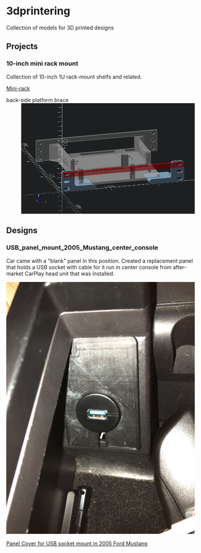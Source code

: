 # 3dprintering

Collection of models for 3D printed designs


## Projects

### 10-inch mini rack mount

Collection of 10-inch 1U rack-mount shelfs and related.

[Mini-rack](projects/mini-rack)

<dl>
<dt>back-side platform brace</dt>
<dd>
<img src="projects/mini-rack/10inch_rackmount_backside_brace/muckup.png" alt="back-side platform brace">
</dd>
</dl>

## Designs

### USB_panel_mount_2005_Mustang_center_console

Car came with a "blank" panel in this position. Created a replacement panel that holds a USB socket with cable for it run in center console from after-market CarPlay head unit that was installed.

![ USB_panel_mount_2005_Mustang_center_console](designs/USB_panel_mount_2005_Mustang_center_console/installed_in_car.jpeg)

[Panel Cover for USB socket mount in 2005 Ford Mustang](designs/USB_panel_mount_2005_Mustang_center_console/)
